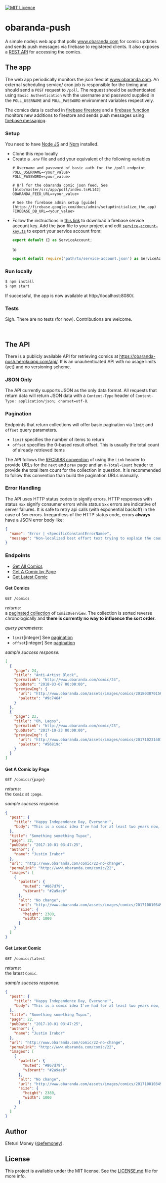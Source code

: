 [![MIT Licence](https://badges.frapsoft.com/os/mit/mit.svg?v=103)](https://opensource.org/licenses/mit-license.php)   

# obaranda-push
A simple nodejs web app that polls www.obaranda.com for comic updates and sends push messages via firebase to registered clients. It also exposes a [REST API](#the-api) for accessing the comics.

## The app
The web app periodically monitors the json feed at www.obaranda.com. An external scheduling service/ cron job is responsible for the timing and should send a `POST` request to `/poll`. The request should be authenticated using `Basic Authentication` with the username and password supplied in the `POLL_USERNAME` and `POLL_PASSWORD` environment variables respectively.

The comics data is cached in [firebase firestore][1] and a [firebase function][2] monitors new additions to firestore and sends push messages using [firebase messaging][3].

### Setup
You need to have [Node JS](https://www.nodejs.org) and [Npm](https://www.npmjs.org) installed.
 - Clone this repo locally
 - Create a `.env` file and add your equivalent of the following variables
   ```
   # Username and password of basic auth for the /poll endpoint
   POLL_USERNAME=<your_value>
   POLL_PASSWORD=<your_value>
   
   # Url for the obaranda comic json feed. See [blob/master/src/app/poll/index.ts#L142]
   OBARANDA_FEED_URL=<your_value>
   
   # See the firebase admin setup [guide](https://firebase.google.com/docs/admin/setup#initialize_the_app)
   FIREBASE_DB_URL=<your_value>
   ```
 - Follow the instructions in [this link](https://firebase.google.com/docs/admin/setup#add_firebase_to_your_app) to download a firebase service account key.
   Add the json file to your project and edit [`service-account-key.ts`](src/app/service-account-key.ts#L3) to export your service account from:
   ```typescript
   export default {} as ServiceAccount;
   ```
   to
   ```typescript
   export default require('path/to/service-account.json') as ServiceAccount;
   ```

### Run locally
```sh
$ npm install
$ npm start
```
If successful, the app is now available at http://localhost:8080/.

### Tests
Sigh. There are no tests (for now). Contributions are welcome.

</br>

## The API
There is a publicly available API for retrieving comics at https://obaranda-push.herokuapp.com/api/. 
It is an unauhenticated API with no usage limits (yet) and no versioning scheme.

### JSON Only
The API currently supports JSON as the only data format. All requests that return data will return JSON data with a `Content-Type` header of `Content-Type: application/json; charset=utf-8`.

### Pagination
Endpoints that return collections will offer basic pagination via `limit` and `offset` query parameters.
- `limit` specifies the number of items to return
- `offset` specifies the 0-based result offset. This is usually the total count of already retrieved items

The API follows the [RFC5988 convention](https://tools.ietf.org/html/rfc5988) of using the `Link` header to provide URLs for the `next` and `prev` page and an `X-Total-Count` header to provide the total item count for the collection in question. It is recommended to follow this convention than build the pagination URLs manually.

### Error Handling
The API uses HTTP status codes to signify errors. HTTP responses with status `4xx` signify consumer errors while status `5xx` errors are indicative of server failures. It is safe to retry api calls (with exponential backoff) in the case of `5xx` errors. Irregardless of the HTTP status code, errors **always** have a JSON error body like:
```json
{
  "name": "Error | <SpecificConstantErrorName>",
  "message": "Non-localized best effort text trying to explain the cause of the error"
}
```

### Endpoints
- [Get All Comics](#get-comics)
- [Get A Comic by Page](#get-a-comic-by-page)
- [Get Latest Comic](#get-latest-comic)

#### Get Comics
`GET /comics`

*returns:*
</br>
a [paginated collection](#pagination) of `ComicOverview`. The collection is sorted reverse chronologically and **there is currently no way to influence the sort order**.

*query parameters:*
</br>
- `limit`[integer] See [pagination](#pagination)
- `offset`[integer] See [pagination](#pagination)
 
*sample success response:*
</br>
```json
[
  {
    "page": 24,
    "title": "Anti-Artist Block",
    "permalink": "http://www.obaranda.com/comic/24",
    "pubDate": "2018-03-07 00:00:00",
    "previewImg": {
      "url": "http://www.obaranda.com/assets/images/comics/201803070150148273161/0001.jpg",
      "palette": "#9c7464"
    }
  },
  {
    "page": 23,
    "title": "Oh, Lagos",
    "permalink": "http://www.obaranda.com/comic/23",
    "pubDate": "2017-10-23 00:00:00",
    "previewImg": {
      "url": "http://www.obaranda.com/assets/images/comics/201710231401297524381/Gidi1.jpg",
      "palette": "#56819c"
    }
  }
]
```

#### Get A Comic by Page
`GET /comics/{page}`

*returns:*
</br>
the  `Comic` at `:page`.
 
*sample success response:*
</br>
```json
{
  "post": {
    "title": "Happy Independence Day, Everyone!",
    "body": "This is a comic idea I've had for at least two years now, but sheer laziness has prevented me from sketching it. \r\n\r\nHow's your independence day celebration going? Anyone wearing green and white? "
  },
  "title": "Something something Tupac",
  "page": 22,
  "pubDate": "2017-10-01 03:47:25",
  "author": {
    "name": "Justin Irabor"
  },
  "url": "http://www.obaranda.com/comic/22-no-change",
  "permalink": "http://www.obaranda.com/comic/22",
  "images": [
    {
      "palette": {
        "muted": "#867d79",
        "vibrant": "#2a9aeb"
      },
      "alt": "No change",
      "url": "http://www.obaranda.com/assets/images/comics/201710010349399949511/No change.jpg",
      "size": {
        "height": 2380,
        "width": 1000
      }
    }
  ]
}
```

#### Get Latest Comic
`GET /comics/latest`

*returns:*
</br>
the latest `Comic`.
 
*sample success response:*
</br>
```json
{
  "post": {
    "title": "Happy Independence Day, Everyone!",
    "body": "This is a comic idea I've had for at least two years now, but sheer laziness has prevented me from sketching it. \r\n\r\nHow's your independence day celebration going? Anyone wearing green and white? "
  },
  "title": "Something something Tupac",
  "page": 22,
  "pubDate": "2017-10-01 03:47:25",
  "author": {
    "name": "Justin Irabor"
  },
  "url": "http://www.obaranda.com/comic/22-no-change",
  "permalink": "http://www.obaranda.com/comic/22",
  "images": [
    {
      "palette": {
        "muted": "#867d79",
        "vibrant": "#2a9aeb"
      },
      "alt": "No change",
      "url": "http://www.obaranda.com/assets/images/comics/201710010349399949511/No change.jpg",
      "size": {
        "height": 2380,
        "width": 1000
      }
    }
  ]
}
```

## Author
Efeturi Money ([@efemoney](https://twitter.com/efemoney_)).

## License
This project is available under the MIT license. See the [LICENSE.md](LICENSE.md) file for more info.

[1]: https://firebase.google.com/docs/firestore/
[2]: https://firebase.google.com/docs/functions/
[3]: https://firebase.google.com/docs/cloud-messaging/
